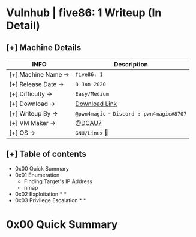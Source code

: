 # Vulnhub | five86: 1 Writeup (In Detail)
## [+] Machine Details

| INFO | Description |
| --- | --- |
| [+] Machine Name -> | ``five86: 1`` |
| [+] Release Date -> | ``8 Jan 2020`` |
| [+] Difficulty -> | ``Easy/Medium`` |
| [+] Download -> | [Download Link](https://www.vulnhub.com/entry/five86-1,417/) |
| [+] Writeup By -> | ``@pwn4magic`` - `Discord : pwn4magic#8707` |
| [+] VM Maker -> | [@DCAU7](https://twitter.com/@DCAU7) |
| [+] OS -> | ``GNU/Linux`` :penguin: |


## [+] Table of contents
* 0x00 Quick Summary
* 0x01 Enumeration
  * Finding Target's IP Address
  * nmap
* 0x02 Exploitation
  * 
  * 
* 0x03 Privilege Escalation
  * 
  * 
  
# 0x00 Quick Summary
